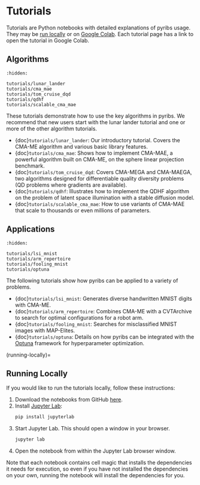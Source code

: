 # Tutorials

Tutorials are Python notebooks with detailed explanations of pyribs usage. They
may be [run locally](running-locally) or on
[Google Colab](https://colab.research.google.com/notebooks/intro.ipynb). Each
tutorial page has a link to open the tutorial in Google Colab.

## Algorithms

```{toctree}
:hidden:

tutorials/lunar_lander
tutorials/cma_mae
tutorials/tom_cruise_dqd
tutorials/qdhf
tutorials/scalable_cma_mae
```

These tutorials demonstrate how to use the key algorithms in pyribs. We
recommend that new users start with the lunar lander tutorial and one or more of
the other algorithm tutorials.

- {doc}`tutorials/lunar_lander`: Our introductory tutorial. Covers the CMA-ME
  algorithm and various basic library features.
- {doc}`tutorials/cma_mae`: Shows how to implement CMA-MAE, a powerful algorithm
  built on CMA-ME, on the sphere linear projection benchmark.
- {doc}`tutorials/tom_cruise_dqd`: Covers CMA-MEGA and CMA-MAEGA, two algorithms
  designed for differentiable quality diversity problems (QD problems where
  gradients are available).
- {doc}`tutorials/qdhf`: Illustrates how to implement the QDHF algorithm on the
  problem of latent space illumination with a stable diffusion model.
- {doc}`tutorials/scalable_cma_mae`: How to use variants of CMA-MAE that scale
  to thousands or even millions of parameters.

## Applications

```{toctree}
:hidden:

tutorials/lsi_mnist
tutorials/arm_repertoire
tutorials/fooling_mnist
tutorials/optuna
```

The following tutorials show how pyribs can be applied to a variety of problems.

- {doc}`tutorials/lsi_mnist`: Generates diverse handwritten MNIST digits with
  CMA-ME.
- {doc}`tutorials/arm_repertoire`: Combines CMA-ME with a CVTArchive to search
  for optimal configurations for a robot arm.
- {doc}`tutorials/fooling_mnist`: Searches for misclassified MNIST images with
  MAP-Elites.
- {doc}`tutorials/optuna`: Details on how pyribs can be integrated with the
  [Optuna](https://optuna.org) framework for hyperparameter optimization.

<!--

## Features

Finally, these tutorials provide a closer look at some of the features of
pyribs.

```{toctree}
:hidden:

tutorials/features/example
```

- {doc}`tutorials/features/example`: Placeholder for upcoming tutorials!

-->

<!-- How MyST handles section labels: https://jupyterbook.org/en/stable/content/references.html -->

(running-locally)=

## Running Locally

If you would like to run the tutorials locally, follow these instructions:

1. Download the notebooks from GitHub
   [here](https://github.com/icaros-usc/pyribs/tree/master/examples/tutorials).
2. Install
   [Jupyter Lab](https://jupyterlab.readthedocs.io/en/stable/getting_started/installation.html):
   ```bash
   pip install jupyterlab
   ```
3. Start Jupyter Lab. This should open a window in your browser.
   ```bash
   jupyter lab
   ```
4. Open the notebook from within the Jupyter Lab browser window.

Note that each notebook contains cell magic that installs the dependencies it
needs for execution, so even if you have not installed the dependencies on your
own, running the notebook will install the dependencies for you.
